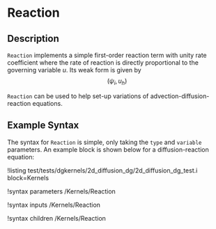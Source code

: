 # Reaction

## Description

`Reaction` implements a simple first-order reaction term with unity rate
coefficient where the rate of reaction is directly proportional to the governing
variable $u$. Its weak form is given by $$(\psi_i, u_h)$$

`Reaction` can be used to help set-up variations of advection-diffusion-reaction
equations.

## Example Syntax

The syntax for `Reaction` is simple, only taking the `type` and `variable`
parameters. An example block is shown below for a diffusion-reaction equation:

!listing test/tests/dgkernels/2d_diffusion_dg/2d_diffusion_dg_test.i block=Kernels

!syntax parameters /Kernels/Reaction

!syntax inputs /Kernels/Reaction

!syntax children /Kernels/Reaction
